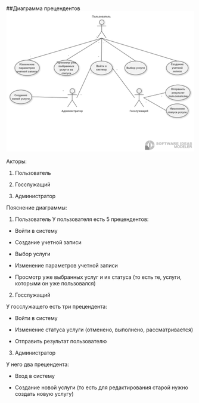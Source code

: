 # 
##Диаграмма прецендентов
![](https://github.com/Marina200426/PIS-Belonogov-Chelokhsaeva/blob/main/Диаграмма%20прецендентов%20(use%20case)/Usecasediagram1.png)


Акторы:

1.	Пользователь

2.	Госслужащий

3.	Администратор

Пояснение диаграммы:

1.	Пользователь
У пользователя есть 5 прецендентов:

- Войти в систему

- Создание учетной записи

- Выбор услуги

- Изменение параметров учетной записи

- Просмотр уже выбранных услуг и их статуса (то есть те, услуги, которыми он уже пользовался)

2. Госслужащий

У госслужащего есть три прецендента:

- Войти в систему

- Изменение статуса услуги (отменено, выполнено, рассматривается)

- Отправить результат пользователю

3. Администратор

У него два прецендента:

- Вход в систему

- Создание новой услуги (то есть для редактирования старой нужно создать новую услугу)

